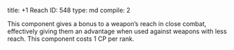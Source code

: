 title:          +1 Reach
ID:             548
type:           md
compile:        2


This component gives a bonus to a weapon’s reach in close combat, effectively giving them an advantage when used against weapons with less reach. This component costs 1 CP per rank.
